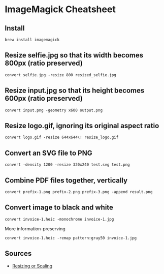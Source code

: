 # ImageMagick Cheatsheet

## Install

`brew install imagemagick`

## Resize selfie.jpg so that its width becomes 800px (ratio preserved)

`convert selfie.jpg -resize 800 resized_selfie.jpg`

## Resize input.jpg so that its height becomes 600px (ratio preserved)

`convert input.png -geometry x600 output.png`

## Resize logo.gif, ignoring its original aspect ratio

`convert logo.gif -resize 644x644\! resize_logo.gif`

## Convert an SVG file to PNG

`convert -density 1200 -resize 320x240 test.svg test.png`

## Combine PDF files together, vertically

`convert prefix-1.png prefix-2.png prefix-3.png -append result.png`

## Convert image to black and white

    convert invoice-1.heic -monochrome invoice-1.jpg
    
More information-preserving

    convert invoice-1.heic -remap pattern:gray50 invoice-1.jpg

## Sources

- [Resizing or Scaling](http://www.imagemagick.org/Usage/resize/)
